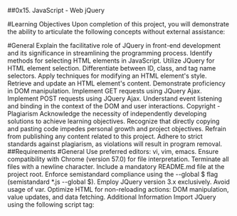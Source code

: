 ##0x15. JavaScript - Web jQuery

#Learning Objectives
Upon completion of this project, you will demonstrate the ability to articulate the following concepts without external assistance:

#General
Explain the facilitative role of JQuery in front-end development and its significance in streamlining the programming process.
Identify methods for selecting HTML elements in JavaScript.
Utilize JQuery for HTML element selection.
Differentiate between ID, class, and tag name selectors.
Apply techniques for modifying an HTML element's style.
Retrieve and update an HTML element's content.
Demonstrate proficiency in DOM manipulation.
Implement GET requests using JQuery Ajax.
Implement POST requests using JQuery Ajax.
Understand event listening and binding in the context of the DOM and user interactions.
Copyright - Plagiarism
Acknowledge the necessity of independently developing solutions to achieve learning objectives.
Recognize that directly copying and pasting code impedes personal growth and project objectives.
Refrain from publishing any content related to this project.
Adhere to strict standards against plagiarism, as violations will result in program removal.
##Requirements
#General
Use preferred editors: vi, vim, emacs.
Ensure compatibility with Chrome (version 57.0) for file interpretation.
Terminate all files with a newline character.
Include a mandatory README.md file at the project root.
Enforce semistandard compliance using the --global $ flag (semistandard *.js --global $).
Employ JQuery version 3.x exclusively.
Avoid usage of var.
Optimize HTML for non-reloading actions: DOM manipulation, value updates, and data fetching.
Additional Information
Import JQuery using the following script tag:
<head>
    <script src="https://code.jquery.com/jquery-3.2.1.min.js"></script>
</head>
